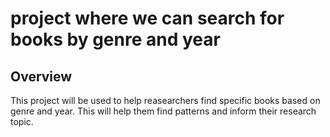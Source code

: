 # project where we can search for books by genre and year

## Overview
This project will be used to help reasearchers find specific books based on genre and year. This will help them find patterns and inform their research topic. 
